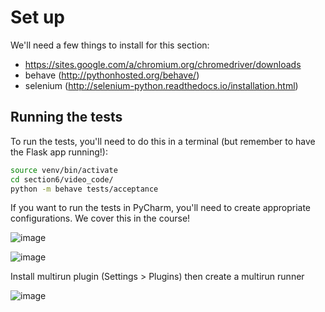 # Set up

We'll need a few things to install for this section:

- https://sites.google.com/a/chromium.org/chromedriver/downloads
- behave (http://pythonhosted.org/behave/)
- selenium (http://selenium-python.readthedocs.io/installation.html)


## Running the tests

To run the tests, you'll need to do this in a terminal (but remember to have the Flask app running!):

```bash
source venv/bin/activate
cd section6/video_code/
python -m behave tests/acceptance
```

If you want to run the tests in PyCharm, you'll need to create appropriate configurations. We cover this in the course!

![image](https://user-images.githubusercontent.com/22293195/117587372-8b093c80-b115-11eb-955d-034096da48e6.png)


![image](https://user-images.githubusercontent.com/22293195/117587379-96f4fe80-b115-11eb-936a-eb5d34495440.png)


Install multirun plugin (Settings > Plugins) then create a multirun runner

![image](https://user-images.githubusercontent.com/22293195/117587435-d91e4000-b115-11eb-8757-3cdba083fe8a.png)

